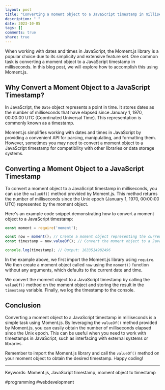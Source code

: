```yaml
---
layout: post
title: "Converting a moment object to a JavaScript timestamp in milliseconds using Moment.js"
description: " "
date: 2023-10-05
tags: []
comments: true
share: true
---
```


When working with dates and times in JavaScript, the Moment.js library is a popular choice due to its simplicity and extensive feature set. One common task is converting a moment object to a JavaScript timestamp in milliseconds. In this blog post, we will explore how to accomplish this using Moment.js.

## Why Convert a Moment Object to a JavaScript Timestamp?

In JavaScript, the `Date` object represents a point in time. It stores dates as the number of milliseconds that have elapsed since January 1, 1970, 00:00:00 UTC (Coordinated Universal Time). This representation is commonly known as a timestamp. 

Moment.js simplifies working with dates and times in JavaScript by providing a convenient API for parsing, manipulating, and formatting them. However, sometimes you may need to convert a moment object to a JavaScript timestamp for compatibility with other libraries or data storage systems.

## Converting a Moment Object to a JavaScript Timestamp

To convert a moment object to a JavaScript timestamp in milliseconds, you can use the `valueOf()` method provided by Moment.js. This method returns the number of milliseconds since the Unix epoch (January 1, 1970, 00:00:00 UTC) represented by the moment object.

Here's an example code snippet demonstrating how to convert a moment object to a JavaScript timestamp:

```javascript
const moment = require('moment');

const now = moment(); // Create a moment object representing the current date and time
const timestamp = now.valueOf(); // Convert the moment object to a JavaScript timestamp

console.log(timestamp); // Output: 1633514982496
```

In the example above, we first import the Moment.js library using `require`. We then create a moment object called `now` using the `moment()` function without any arguments, which defaults to the current date and time.

We convert the moment object to a JavaScript timestamp by calling the `valueOf()` method on the moment object and storing the result in the `timestamp` variable. Finally, we log the timestamp to the console.

## Conclusion

Converting a moment object to a JavaScript timestamp in milliseconds is a simple task using Moment.js. By leveraging the `valueOf()` method provided by Moment.js, you can easily obtain the number of milliseconds elapsed since the Unix epoch. This can be useful when you need to work with timestamps in JavaScript, such as interfacing with external systems or libraries.

Remember to import the Moment.js library and call the `valueOf()` method on your moment object to obtain the desired timestamp. Happy coding!

---

Keywords: Moment.js, JavaScript timestamp, moment object to timestamp

#programming #webdevelopment